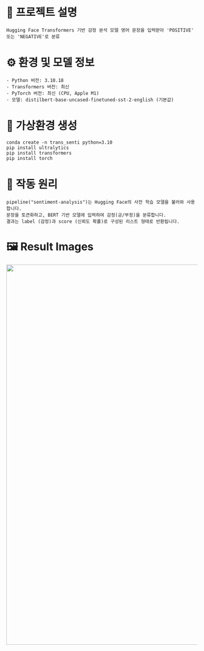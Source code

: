 # 🚀 프로젝트 설명
```
Hugging Face Transformers 기반 감정 분석 모델 영어 문장을 입력받아 'POSITIVE' 또는 'NEGATIVE'로 분류
```

# ⚙️ 환경 및 모델 정보
```
- Python 버전: 3.10.18
- Transformers 버전: 최신
- PyTorch 버전: 최신 (CPU, Apple M1)
- 모델: distilbert-base-uncased-finetuned-sst-2-english (기본값)
```

# 🐍 가상환경 생성
```
conda create -n trans_senti python=3.10
pip install ultralytics
pip install transformers
pip install torch
```

# 🧠 작동 원리
```
pipeline("sentiment-analysis")는 Hugging Face의 사전 학습 모델을 불러와 사용합니다.
문장을 토큰화하고, BERT 기반 모델에 입력하여 감정(긍/부정)을 분류합니다.
결과는 label (감정)과 score (신뢰도 확률)로 구성된 리스트 형태로 반환됩니다.
```

# 🖼️ Result Images
<p align="center">
  <img src="https://github.com/user-attachments/assets/7a528db9-da57-42a8-9183-6d1389dc2181" width="1000">
</p>
